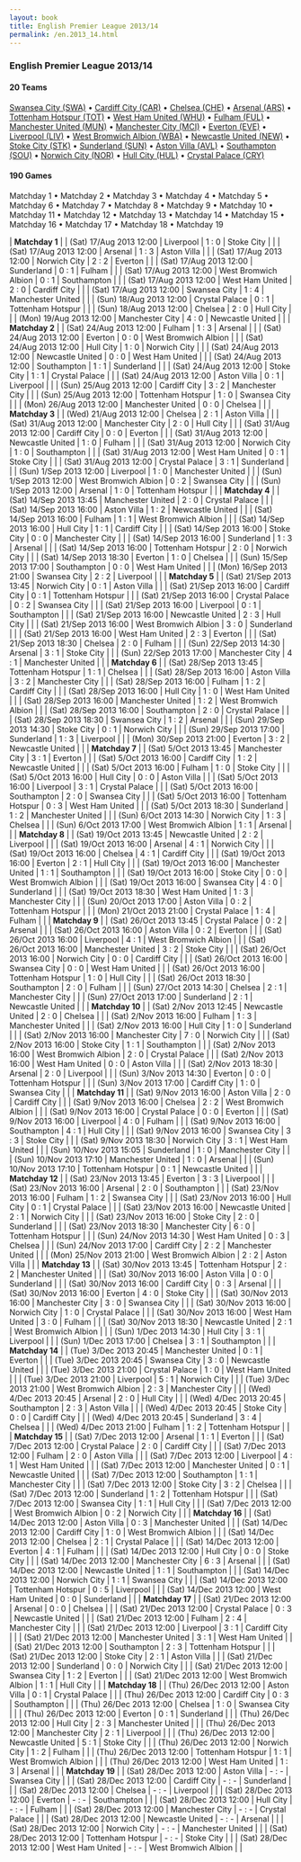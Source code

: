 ```yaml
---
layout: book
title: English Premier League 2013/14
permalink: /en.2013_14.html
---
```



### English Premier League 2013/14


#### 20 Teams


 [Swansea City (SWA)](wa.html#swansea)   •  [Cardiff City (CAR)](wa.html#cardiff)   •  [Chelsea (CHE)](en.html#chelsea)   •  [Arsenal (ARS)](en.html#arsenal)   •  [Tottenham Hotspur (TOT)](en.html#tottenham)   •  [West Ham United (WHU)](en.html#westham)   •  [Fulham (FUL)](en.html#fulham)   •  [Manchester United (MUN)](en.html#manunited)   •  [Manchester City (MCI)](en.html#mancity)   •  [Everton (EVE)](en.html#everton)   •  [Liverpool (LIV)](en.html#liverpool)   •  [West Bromwich Albion (WBA)](en.html#westbrom)   •  [Newcastle United (NEW)](en.html#newcastle)   •  [Stoke City (STK)](en.html#stoke)   •  [Sunderland (SUN)](en.html#sunderland)   •  [Aston Villa (AVL)](en.html#astonvilla)   •  [Southampton (SOU)](en.html#southampton)   •  [Norwich City (NOR)](en.html#norwich)   •  [Hull City (HUL)](en.html#hull)   •  [Crystal Palace (CRY)](en.html#crystalpalace)  


 



#### 190 Games

 Matchday 1 •  Matchday 2 •  Matchday 3 •  Matchday 4 •  Matchday 5 •  Matchday 6 •  Matchday 7 •  Matchday 8 •  Matchday 9 •  Matchday 10 •  Matchday 11 •  Matchday 12 •  Matchday 13 •  Matchday 14 •  Matchday 15 •  Matchday 16 •  Matchday 17 •  Matchday 18 •  Matchday 19


| **Matchday 1**  |
| (Sat) 17/Aug 2013 12:00 | Liverpool | 1 : 0 | Stoke City |  |
| (Sat) 17/Aug 2013 12:00 | Arsenal | 1 : 3 | Aston Villa |  |
| (Sat) 17/Aug 2013 12:00 | Norwich City | 2 : 2 | Everton |  |
| (Sat) 17/Aug 2013 12:00 | Sunderland | 0 : 1 | Fulham |  |
| (Sat) 17/Aug 2013 12:00 | West Bromwich Albion | 0 : 1 | Southampton |  |
| (Sat) 17/Aug 2013 12:00 | West Ham United | 2 : 0 | Cardiff City |  |
| (Sat) 17/Aug 2013 12:00 | Swansea City | 1 : 4 | Manchester United |  |
| (Sun) 18/Aug 2013 12:00 | Crystal Palace | 0 : 1 | Tottenham Hotspur |  |
| (Sun) 18/Aug 2013 12:00 | Chelsea | 2 : 0 | Hull City |  |
| (Mon) 19/Aug 2013 12:00 | Manchester City | 4 : 0 | Newcastle United |  |
| **Matchday 2**  |
| (Sat) 24/Aug 2013 12:00 | Fulham | 1 : 3 | Arsenal |  |
| (Sat) 24/Aug 2013 12:00 | Everton | 0 : 0 | West Bromwich Albion |  |
| (Sat) 24/Aug 2013 12:00 | Hull City | 1 : 0 | Norwich City |  |
| (Sat) 24/Aug 2013 12:00 | Newcastle United | 0 : 0 | West Ham United |  |
| (Sat) 24/Aug 2013 12:00 | Southampton | 1 : 1 | Sunderland |  |
| (Sat) 24/Aug 2013 12:00 | Stoke City | 1 : 1 | Crystal Palace |  |
| (Sat) 24/Aug 2013 12:00 | Aston Villa | 0 : 1 | Liverpool |  |
| (Sun) 25/Aug 2013 12:00 | Cardiff City | 3 : 2 | Manchester City |  |
| (Sun) 25/Aug 2013 12:00 | Tottenham Hotspur | 1 : 0 | Swansea City |  |
| (Mon) 26/Aug 2013 12:00 | Manchester United | 0 : 0 | Chelsea |  |
| **Matchday 3**  |
| (Wed) 21/Aug 2013 12:00 | Chelsea | 2 : 1 | Aston Villa |  |
| (Sat) 31/Aug 2013 12:00 | Manchester City | 2 : 0 | Hull City |  |
| (Sat) 31/Aug 2013 12:00 | Cardiff City | 0 : 0 | Everton |  |
| (Sat) 31/Aug 2013 12:00 | Newcastle United | 1 : 0 | Fulham |  |
| (Sat) 31/Aug 2013 12:00 | Norwich City | 1 : 0 | Southampton |  |
| (Sat) 31/Aug 2013 12:00 | West Ham United | 0 : 1 | Stoke City |  |
| (Sat) 31/Aug 2013 12:00 | Crystal Palace | 3 : 1 | Sunderland |  |
| (Sun) 1/Sep 2013 12:00 | Liverpool | 1 : 0 | Manchester United |  |
| (Sun) 1/Sep 2013 12:00 | West Bromwich Albion | 0 : 2 | Swansea City |  |
| (Sun) 1/Sep 2013 12:00 | Arsenal | 1 : 0 | Tottenham Hotspur |  |
| **Matchday 4**  |
| (Sat) 14/Sep 2013 13:45 | Manchester United | 2 : 0 | Crystal Palace |  |
| (Sat) 14/Sep 2013 16:00 | Aston Villa | 1 : 2 | Newcastle United |  |
| (Sat) 14/Sep 2013 16:00 | Fulham | 1 : 1 | West Bromwich Albion |  |
| (Sat) 14/Sep 2013 16:00 | Hull City | 1 : 1 | Cardiff City |  |
| (Sat) 14/Sep 2013 16:00 | Stoke City | 0 : 0 | Manchester City |  |
| (Sat) 14/Sep 2013 16:00 | Sunderland | 1 : 3 | Arsenal |  |
| (Sat) 14/Sep 2013 16:00 | Tottenham Hotspur | 2 : 0 | Norwich City |  |
| (Sat) 14/Sep 2013 18:30 | Everton | 1 : 0 | Chelsea |  |
| (Sun) 15/Sep 2013 17:00 | Southampton | 0 : 0 | West Ham United |  |
| (Mon) 16/Sep 2013 21:00 | Swansea City | 2 : 2 | Liverpool |  |
| **Matchday 5**  |
| (Sat) 21/Sep 2013 13:45 | Norwich City | 0 : 1 | Aston Villa |  |
| (Sat) 21/Sep 2013 16:00 | Cardiff City | 0 : 1 | Tottenham Hotspur |  |
| (Sat) 21/Sep 2013 16:00 | Crystal Palace | 0 : 2 | Swansea City |  |
| (Sat) 21/Sep 2013 16:00 | Liverpool | 0 : 1 | Southampton |  |
| (Sat) 21/Sep 2013 16:00 | Newcastle United | 2 : 3 | Hull City |  |
| (Sat) 21/Sep 2013 16:00 | West Bromwich Albion | 3 : 0 | Sunderland |  |
| (Sat) 21/Sep 2013 16:00 | West Ham United | 2 : 3 | Everton |  |
| (Sat) 21/Sep 2013 18:30 | Chelsea | 2 : 0 | Fulham |  |
| (Sun) 22/Sep 2013 14:30 | Arsenal | 3 : 1 | Stoke City |  |
| (Sun) 22/Sep 2013 17:00 | Manchester City | 4 : 1 | Manchester United |  |
| **Matchday 6**  |
| (Sat) 28/Sep 2013 13:45 | Tottenham Hotspur | 1 : 1 | Chelsea |  |
| (Sat) 28/Sep 2013 16:00 | Aston Villa | 3 : 2 | Manchester City |  |
| (Sat) 28/Sep 2013 16:00 | Fulham | 1 : 2 | Cardiff City |  |
| (Sat) 28/Sep 2013 16:00 | Hull City | 1 : 0 | West Ham United |  |
| (Sat) 28/Sep 2013 16:00 | Manchester United | 1 : 2 | West Bromwich Albion |  |
| (Sat) 28/Sep 2013 16:00 | Southampton | 2 : 0 | Crystal Palace |  |
| (Sat) 28/Sep 2013 18:30 | Swansea City | 1 : 2 | Arsenal |  |
| (Sun) 29/Sep 2013 14:30 | Stoke City | 0 : 1 | Norwich City |  |
| (Sun) 29/Sep 2013 17:00 | Sunderland | 1 : 3 | Liverpool |  |
| (Mon) 30/Sep 2013 21:00 | Everton | 3 : 2 | Newcastle United |  |
| **Matchday 7**  |
| (Sat) 5/Oct 2013 13:45 | Manchester City | 3 : 1 | Everton |  |
| (Sat) 5/Oct 2013 16:00 | Cardiff City | 1 : 2 | Newcastle United |  |
| (Sat) 5/Oct 2013 16:00 | Fulham | 1 : 0 | Stoke City |  |
| (Sat) 5/Oct 2013 16:00 | Hull City | 0 : 0 | Aston Villa |  |
| (Sat) 5/Oct 2013 16:00 | Liverpool | 3 : 1 | Crystal Palace |  |
| (Sat) 5/Oct 2013 16:00 | Southampton | 2 : 0 | Swansea City |  |
| (Sat) 5/Oct 2013 16:00 | Tottenham Hotspur | 0 : 3 | West Ham United |  |
| (Sat) 5/Oct 2013 18:30 | Sunderland | 1 : 2 | Manchester United |  |
| (Sun) 6/Oct 2013 14:30 | Norwich City | 1 : 3 | Chelsea |  |
| (Sun) 6/Oct 2013 17:00 | West Bromwich Albion | 1 : 1 | Arsenal |  |
| **Matchday 8**  |
| (Sat) 19/Oct 2013 13:45 | Newcastle United | 2 : 2 | Liverpool |  |
| (Sat) 19/Oct 2013 16:00 | Arsenal | 4 : 1 | Norwich City |  |
| (Sat) 19/Oct 2013 16:00 | Chelsea | 4 : 1 | Cardiff City |  |
| (Sat) 19/Oct 2013 16:00 | Everton | 2 : 1 | Hull City |  |
| (Sat) 19/Oct 2013 16:00 | Manchester United | 1 : 1 | Southampton |  |
| (Sat) 19/Oct 2013 16:00 | Stoke City | 0 : 0 | West Bromwich Albion |  |
| (Sat) 19/Oct 2013 16:00 | Swansea City | 4 : 0 | Sunderland |  |
| (Sat) 19/Oct 2013 18:30 | West Ham United | 1 : 3 | Manchester City |  |
| (Sun) 20/Oct 2013 17:00 | Aston Villa | 0 : 2 | Tottenham Hotspur |  |
| (Mon) 21/Oct 2013 21:00 | Crystal Palace | 1 : 4 | Fulham |  |
| **Matchday 9**  |
| (Sat) 26/Oct 2013 13:45 | Crystal Palace | 0 : 2 | Arsenal |  |
| (Sat) 26/Oct 2013 16:00 | Aston Villa | 0 : 2 | Everton |  |
| (Sat) 26/Oct 2013 16:00 | Liverpool | 4 : 1 | West Bromwich Albion |  |
| (Sat) 26/Oct 2013 16:00 | Manchester United | 3 : 2 | Stoke City |  |
| (Sat) 26/Oct 2013 16:00 | Norwich City | 0 : 0 | Cardiff City |  |
| (Sat) 26/Oct 2013 16:00 | Swansea City | 0 : 0 | West Ham United |  |
| (Sat) 26/Oct 2013 16:00 | Tottenham Hotspur | 1 : 0 | Hull City |  |
| (Sat) 26/Oct 2013 18:30 | Southampton | 2 : 0 | Fulham |  |
| (Sun) 27/Oct 2013 14:30 | Chelsea | 2 : 1 | Manchester City |  |
| (Sun) 27/Oct 2013 17:00 | Sunderland | 2 : 1 | Newcastle United |  |
| **Matchday 10**  |
| (Sat) 2/Nov 2013 12:45 | Newcastle United | 2 : 0 | Chelsea |  |
| (Sat) 2/Nov 2013 16:00 | Fulham | 1 : 3 | Manchester United |  |
| (Sat) 2/Nov 2013 16:00 | Hull City | 1 : 0 | Sunderland |  |
| (Sat) 2/Nov 2013 16:00 | Manchester City | 7 : 0 | Norwich City |  |
| (Sat) 2/Nov 2013 16:00 | Stoke City | 1 : 1 | Southampton |  |
| (Sat) 2/Nov 2013 16:00 | West Bromwich Albion | 2 : 0 | Crystal Palace |  |
| (Sat) 2/Nov 2013 16:00 | West Ham United | 0 : 0 | Aston Villa |  |
| (Sat) 2/Nov 2013 18:30 | Arsenal | 2 : 0 | Liverpool |  |
| (Sun) 3/Nov 2013 14:30 | Everton | 0 : 0 | Tottenham Hotspur |  |
| (Sun) 3/Nov 2013 17:00 | Cardiff City | 1 : 0 | Swansea City |  |
| **Matchday 11**  |
| (Sat) 9/Nov 2013 16:00 | Aston Villa | 2 : 0 | Cardiff City |  |
| (Sat) 9/Nov 2013 16:00 | Chelsea | 2 : 2 | West Bromwich Albion |  |
| (Sat) 9/Nov 2013 16:00 | Crystal Palace | 0 : 0 | Everton |  |
| (Sat) 9/Nov 2013 16:00 | Liverpool | 4 : 0 | Fulham |  |
| (Sat) 9/Nov 2013 16:00 | Southampton | 4 : 1 | Hull City |  |
| (Sat) 9/Nov 2013 16:00 | Swansea City | 3 : 3 | Stoke City |  |
| (Sat) 9/Nov 2013 18:30 | Norwich City | 3 : 1 | West Ham United |  |
| (Sun) 10/Nov 2013 15:05 | Sunderland | 1 : 0 | Manchester City |  |
| (Sun) 10/Nov 2013 17:10 | Manchester United | 1 : 0 | Arsenal |  |
| (Sun) 10/Nov 2013 17:10 | Tottenham Hotspur | 0 : 1 | Newcastle United |  |
| **Matchday 12**  |
| (Sat) 23/Nov 2013 13:45 | Everton | 3 : 3 | Liverpool |  |
| (Sat) 23/Nov 2013 16:00 | Arsenal | 2 : 0 | Southampton |  |
| (Sat) 23/Nov 2013 16:00 | Fulham | 1 : 2 | Swansea City |  |
| (Sat) 23/Nov 2013 16:00 | Hull City | 0 : 1 | Crystal Palace |  |
| (Sat) 23/Nov 2013 16:00 | Newcastle United | 2 : 1 | Norwich City |  |
| (Sat) 23/Nov 2013 16:00 | Stoke City | 2 : 0 | Sunderland |  |
| (Sat) 23/Nov 2013 18:30 | Manchester City | 6 : 0 | Tottenham Hotspur |  |
| (Sun) 24/Nov 2013 14:30 | West Ham United | 0 : 3 | Chelsea |  |
| (Sun) 24/Nov 2013 17:00 | Cardiff City | 2 : 2 | Manchester United |  |
| (Mon) 25/Nov 2013 21:00 | West Bromwich Albion | 2 : 2 | Aston Villa |  |
| **Matchday 13**  |
| (Sat) 30/Nov 2013 13:45 | Tottenham Hotspur | 2 : 2 | Manchester United |  |
| (Sat) 30/Nov 2013 16:00 | Aston Villa | 0 : 0 | Sunderland |  |
| (Sat) 30/Nov 2013 16:00 | Cardiff City | 0 : 3 | Arsenal |  |
| (Sat) 30/Nov 2013 16:00 | Everton | 4 : 0 | Stoke City |  |
| (Sat) 30/Nov 2013 16:00 | Manchester City | 3 : 0 | Swansea City |  |
| (Sat) 30/Nov 2013 16:00 | Norwich City | 1 : 0 | Crystal Palace |  |
| (Sat) 30/Nov 2013 16:00 | West Ham United | 3 : 0 | Fulham |  |
| (Sat) 30/Nov 2013 18:30 | Newcastle United | 2 : 1 | West Bromwich Albion |  |
| (Sun) 1/Dec 2013 14:30 | Hull City | 3 : 1 | Liverpool |  |
| (Sun) 1/Dec 2013 17:00 | Chelsea | 3 : 1 | Southampton |  |
| **Matchday 14**  |
| (Tue) 3/Dec 2013 20:45 | Manchester United | 0 : 1 | Everton |  |
| (Tue) 3/Dec 2013 20:45 | Swansea City | 3 : 0 | Newcastle United |  |
| (Tue) 3/Dec 2013 21:00 | Crystal Palace | 1 : 0 | West Ham United |  |
| (Tue) 3/Dec 2013 21:00 | Liverpool | 5 : 1 | Norwich City |  |
| (Tue) 3/Dec 2013 21:00 | West Bromwich Albion | 2 : 3 | Manchester City |  |
| (Wed) 4/Dec 2013 20:45 | Arsenal | 2 : 0 | Hull City |  |
| (Wed) 4/Dec 2013 20:45 | Southampton | 2 : 3 | Aston Villa |  |
| (Wed) 4/Dec 2013 20:45 | Stoke City | 0 : 0 | Cardiff City |  |
| (Wed) 4/Dec 2013 20:45 | Sunderland | 3 : 4 | Chelsea |  |
| (Wed) 4/Dec 2013 21:00 | Fulham | 1 : 2 | Tottenham Hotspur |  |
| **Matchday 15**  |
| (Sat) 7/Dec 2013 12:00 | Arsenal | 1 : 1 | Everton |  |
| (Sat) 7/Dec 2013 12:00 | Crystal Palace | 2 : 0 | Cardiff City |  |
| (Sat) 7/Dec 2013 12:00 | Fulham | 2 : 0 | Aston Villa |  |
| (Sat) 7/Dec 2013 12:00 | Liverpool | 4 : 1 | West Ham United |  |
| (Sat) 7/Dec 2013 12:00 | Manchester United | 0 : 1 | Newcastle United |  |
| (Sat) 7/Dec 2013 12:00 | Southampton | 1 : 1 | Manchester City |  |
| (Sat) 7/Dec 2013 12:00 | Stoke City | 3 : 2 | Chelsea |  |
| (Sat) 7/Dec 2013 12:00 | Sunderland | 1 : 2 | Tottenham Hotspur |  |
| (Sat) 7/Dec 2013 12:00 | Swansea City | 1 : 1 | Hull City |  |
| (Sat) 7/Dec 2013 12:00 | West Bromwich Albion | 0 : 2 | Norwich City |  |
| **Matchday 16**  |
| (Sat) 14/Dec 2013 12:00 | Aston Villa | 0 : 3 | Manchester United |  |
| (Sat) 14/Dec 2013 12:00 | Cardiff City | 1 : 0 | West Bromwich Albion |  |
| (Sat) 14/Dec 2013 12:00 | Chelsea | 2 : 1 | Crystal Palace |  |
| (Sat) 14/Dec 2013 12:00 | Everton | 4 : 1 | Fulham |  |
| (Sat) 14/Dec 2013 12:00 | Hull City | 0 : 0 | Stoke City |  |
| (Sat) 14/Dec 2013 12:00 | Manchester City | 6 : 3 | Arsenal |  |
| (Sat) 14/Dec 2013 12:00 | Newcastle United | 1 : 1 | Southampton |  |
| (Sat) 14/Dec 2013 12:00 | Norwich City | 1 : 1 | Swansea City |  |
| (Sat) 14/Dec 2013 12:00 | Tottenham Hotspur | 0 : 5 | Liverpool |  |
| (Sat) 14/Dec 2013 12:00 | West Ham United | 0 : 0 | Sunderland |  |
| **Matchday 17**  |
| (Sat) 21/Dec 2013 12:00 | Arsenal | 0 : 0 | Chelsea |  |
| (Sat) 21/Dec 2013 12:00 | Crystal Palace | 0 : 3 | Newcastle United |  |
| (Sat) 21/Dec 2013 12:00 | Fulham | 2 : 4 | Manchester City |  |
| (Sat) 21/Dec 2013 12:00 | Liverpool | 3 : 1 | Cardiff City |  |
| (Sat) 21/Dec 2013 12:00 | Manchester United | 3 : 1 | West Ham United |  |
| (Sat) 21/Dec 2013 12:00 | Southampton | 2 : 3 | Tottenham Hotspur |  |
| (Sat) 21/Dec 2013 12:00 | Stoke City | 2 : 1 | Aston Villa |  |
| (Sat) 21/Dec 2013 12:00 | Sunderland | 0 : 0 | Norwich City |  |
| (Sat) 21/Dec 2013 12:00 | Swansea City | 1 : 2 | Everton |  |
| (Sat) 21/Dec 2013 12:00 | West Bromwich Albion | 1 : 1 | Hull City |  |
| **Matchday 18**  |
| (Thu) 26/Dec 2013 12:00 | Aston Villa | 0 : 1 | Crystal Palace |  |
| (Thu) 26/Dec 2013 12:00 | Cardiff City | 0 : 3 | Southampton |  |
| (Thu) 26/Dec 2013 12:00 | Chelsea | 1 : 0 | Swansea City |  |
| (Thu) 26/Dec 2013 12:00 | Everton | 0 : 1 | Sunderland |  |
| (Thu) 26/Dec 2013 12:00 | Hull City | 2 : 3 | Manchester United |  |
| (Thu) 26/Dec 2013 12:00 | Manchester City | 2 : 1 | Liverpool |  |
| (Thu) 26/Dec 2013 12:00 | Newcastle United | 5 : 1 | Stoke City |  |
| (Thu) 26/Dec 2013 12:00 | Norwich City | 1 : 2 | Fulham |  |
| (Thu) 26/Dec 2013 12:00 | Tottenham Hotspur | 1 : 1 | West Bromwich Albion |  |
| (Thu) 26/Dec 2013 12:00 | West Ham United | 1 : 3 | Arsenal |  |
| **Matchday 19**  |
| (Sat) 28/Dec 2013 12:00 | Aston Villa | - : - | Swansea City |  |
| (Sat) 28/Dec 2013 12:00 | Cardiff City | - : - | Sunderland |  |
| (Sat) 28/Dec 2013 12:00 | Chelsea | - : - | Liverpool |  |
| (Sat) 28/Dec 2013 12:00 | Everton | - : - | Southampton |  |
| (Sat) 28/Dec 2013 12:00 | Hull City | - : - | Fulham |  |
| (Sat) 28/Dec 2013 12:00 | Manchester City | - : - | Crystal Palace |  |
| (Sat) 28/Dec 2013 12:00 | Newcastle United | - : - | Arsenal |  |
| (Sat) 28/Dec 2013 12:00 | Norwich City | - : - | Manchester United |  |
| (Sat) 28/Dec 2013 12:00 | Tottenham Hotspur | - : - | Stoke City |  |
| (Sat) 28/Dec 2013 12:00 | West Ham United | - : - | West Bromwich Albion |  |
